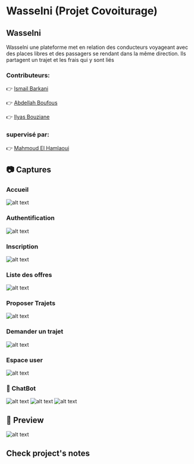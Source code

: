 # Wasselni (Projet Covoiturage)
## Wasselni
Wasselni une plateforme met en relation des conducteurs voyageant avec des places libres et des passagers se rendant dans la même direction. Ils partagent un trajet et les frais qui y sont liés
### Contributeurs:

   :point_right: <a href="https://github.com/IsmailBarkani"> Ismail Barkani </a> 

   :point_right: <a href="https://github.com/boufousabd"> Abdellah Boufous </a>

   :point_right: <a href="https://github.com/DarkIlyas"> Ilyas Bouziane </a>
   
### supervisé par:
 
   :point_right: <a href="https://github.com/ELHAMLAOUI"> Mahmoud El Hamlaoui </a>


## :camera: Captures
### Accueil
![alt text](https://user-images.githubusercontent.com/51321011/73371447-009d2080-42b6-11ea-90ee-6249829ba98f.png)
### Authentification
![alt text](https://user-images.githubusercontent.com/51321011/73371703-5a9de600-42b6-11ea-81eb-d3311e73c8d5.png)
### Inscription
![alt text](https://user-images.githubusercontent.com/51321011/73371753-71443d00-42b6-11ea-8f04-eda8adb1f6f2.png)
### Liste des offres
![alt text](https://user-images.githubusercontent.com/51321011/73371834-95a01980-42b6-11ea-91ff-374c8150be12.png)
### Proposer Trajets
![alt text](https://user-images.githubusercontent.com/51321011/73371902-b1a3bb00-42b6-11ea-999b-2185a1a144c2.png)
### Demander un trajet
![alt text](https://user-images.githubusercontent.com/51321011/73371944-c08a6d80-42b6-11ea-8a36-0334f8474cab.png)
### Espace user
![alt text](https://user-images.githubusercontent.com/51321011/74074277-a6b2fe00-4a0d-11ea-92bc-b235785a520a.png)

### :robot: ChatBot
![alt text](https://user-images.githubusercontent.com/51321011/74072405-03f78100-4a07-11ea-990f-66ecbc94bc7d.jpg)
![alt text](https://user-images.githubusercontent.com/51321011/74072407-0528ae00-4a07-11ea-86e3-d1d074691a89.jpg)
![alt text](https://user-images.githubusercontent.com/51321011/74072409-05c14480-4a07-11ea-8b02-b09698ba131f.jpg)
## :movie_camera: Preview
![alt text](Demo.gif)


## Check project's notes

